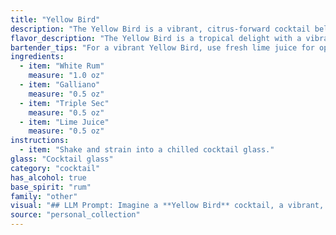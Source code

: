 ```yaml
---
title: "Yellow Bird"
description: "The Yellow Bird is a vibrant, citrus-forward cocktail belonging to the Sour family.  Born in the 1970s, it's a playful twist on the Daiquiri, substituting rum with a blend of Galliano and Triple Sec for a uniquely sweet and herbal character. "
flavor_description: "The Yellow Bird is a tropical delight with a vibrant, citrus-forward taste. The white rum provides a clean, crisp base, while the Galliano adds a unique herbal and anise-like sweetness. Triple Sec balances the sweetness with a hint of orange, while lime juice provides a refreshing acidity that cuts through the richness. Overall, it's a smooth, well-balanced cocktail with a complex and refreshing flavor profile. "
bartender_tips: "For a vibrant Yellow Bird, use fresh lime juice for optimal tang. Shake vigorously with ice to chill thoroughly. Strain into a chilled coupe or martini glass for a refreshing presentation. A light, frothy head adds to the visual appeal. Garnish with a lime wheel or a twist for a final touch. "
ingredients:
  - item: "White Rum"
    measure: "1.0 oz"
  - item: "Galliano"
    measure: "0.5 oz"
  - item: "Triple Sec"
    measure: "0.5 oz"
  - item: "Lime Juice"
    measure: "0.5 oz"
instructions:
  - item: "Shake and strain into a chilled cocktail glass."
glass: "Cocktail glass"
category: "cocktail"
has_alcohol: true
base_spirit: "rum"
family: "other"
visual: "## LLM Prompt: Imagine a **Yellow Bird** cocktail, a vibrant, summery concoction. Describe its appearance in detail, focusing on:* **Color:**  What shade of yellow is it? Does it lean towards gold, or is it more of a pale, lemony yellow? * **Clarity:** Is it crystal clear, or does it have a slight cloudiness? * **Texture:**  How does the drink look in the glass? Is it smooth and still, or does it have a frothy head?* **Garnish:**  How does the garnish enhance the visual appeal? Is it a lime wedge, a lime wheel, or something more elaborate?* **Overall Impression:** How would you describe the overall look of the Yellow Bird? Is it elegant, playful, refreshing, or something else entirely? "
source: "personal_collection"
---
```


